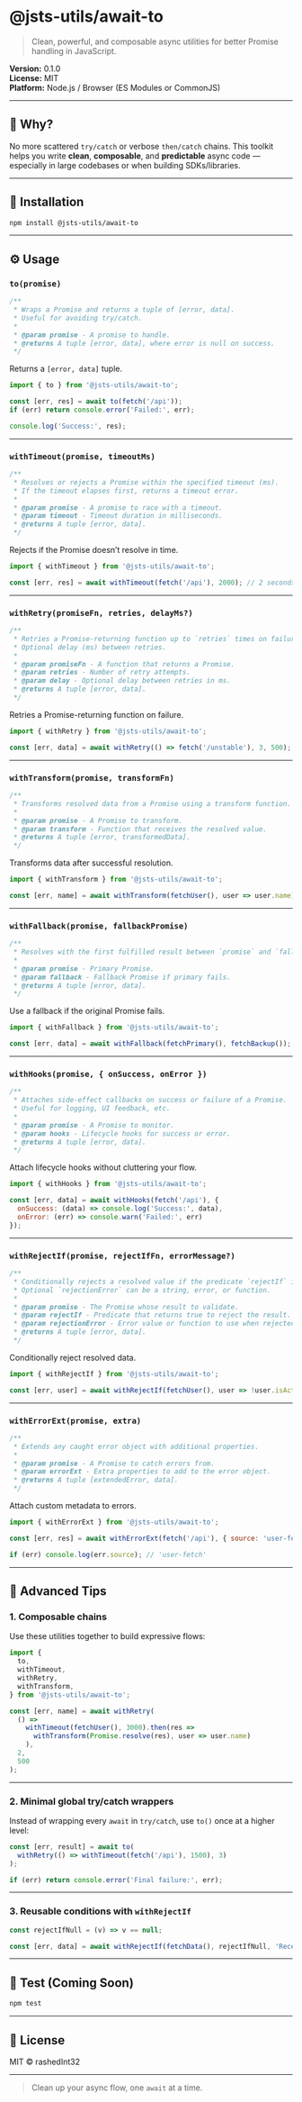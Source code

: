 # @jsts-utils/await-to

> Clean, powerful, and composable async utilities for better Promise handling in JavaScript.

**Version:** 0.1.0\
**License:** MIT\
**Platform:** Node.js / Browser (ES Modules or CommonJS)

---

## 🔧 Why?

No more scattered `try/catch` or verbose `then/catch` chains. This toolkit helps you write **clean**, **composable**, and **predictable** async code — especially in large codebases or when building SDKs/libraries.

---

## 💼 Installation

```bash
npm install @jsts-utils/await-to
```

---

## ⚙️ Usage

### `to(promise)`

```ts
/**
 * Wraps a Promise and returns a tuple of [error, data].
 * Useful for avoiding try/catch.
 *
 * @param promise - A promise to handle.
 * @returns A tuple [error, data], where error is null on success.
 */
```
Returns a `[error, data]` tuple.

```js
import { to } from '@jsts-utils/await-to';

const [err, res] = await to(fetch('/api'));
if (err) return console.error('Failed:', err);

console.log('Success:', res);
```

---

### `withTimeout(promise, timeoutMs)`

```ts
/**
 * Resolves or rejects a Promise within the specified timeout (ms).
 * If the timeout elapses first, returns a timeout error.
 *
 * @param promise - A promise to race with a timeout.
 * @param timeout - Timeout duration in milliseconds.
 * @returns A tuple [error, data].
 */
```
Rejects if the Promise doesn’t resolve in time.

```js
import { withTimeout } from '@jsts-utils/await-to';

const [err, res] = await withTimeout(fetch('/api'), 2000); // 2 seconds
```

---

### `withRetry(promiseFn, retries, delayMs?)`

```ts
/**
 * Retries a Promise-returning function up to `retries` times on failure.
 * Optional delay (ms) between retries.
 *
 * @param promiseFn - A function that returns a Promise.
 * @param retries - Number of retry attempts.
 * @param delay - Optional delay between retries in ms.
 * @returns A tuple [error, data].
 */
```
Retries a Promise-returning function on failure.

```js
import { withRetry } from '@jsts-utils/await-to';

const [err, data] = await withRetry(() => fetch('/unstable'), 3, 500);
```

---

### `withTransform(promise, transformFn)`

```ts
/**
 * Transforms resolved data from a Promise using a transform function.
 *
 * @param promise - A Promise to transform.
 * @param transform - Function that receives the resolved value.
 * @returns A tuple [error, transformedData].
 */
```
Transforms data after successful resolution.

```js
import { withTransform } from '@jsts-utils/await-to';

const [err, name] = await withTransform(fetchUser(), user => user.name);
```

---

### `withFallback(promise, fallbackPromise)`

```ts
/**
 * Resolves with the first fulfilled result between `promise` and `fallback`.
 *
 * @param promise - Primary Promise.
 * @param fallback - Fallback Promise if primary fails.
 * @returns A tuple [error, data].
 */
```
Use a fallback if the original Promise fails.

```js
import { withFallback } from '@jsts-utils/await-to';

const [err, data] = await withFallback(fetchPrimary(), fetchBackup());
```

---

### `withHooks(promise, { onSuccess, onError })`

```ts
/**
 * Attaches side-effect callbacks on success or failure of a Promise.
 * Useful for logging, UI feedback, etc.
 *
 * @param promise - A Promise to monitor.
 * @param hooks - Lifecycle hooks for success or error.
 * @returns A tuple [error, data].
 */
```
Attach lifecycle hooks without cluttering your flow.

```js
import { withHooks } from '@jsts-utils/await-to';

const [err, data] = await withHooks(fetch('/api'), {
  onSuccess: (data) => console.log('Success:', data),
  onError: (err) => console.warn('Failed:', err)
});
```

---

### `withRejectIf(promise, rejectIfFn, errorMessage?)`

```ts
/**
 * Conditionally rejects a resolved value if the predicate `rejectIf` is true.
 * Optional `rejectionError` can be a string, error, or function.
 *
 * @param promise - The Promise whose result to validate.
 * @param rejectIf - Predicate that returns true to reject the result.
 * @param rejectionError - Error value or function to use when rejected.
 * @returns A tuple [error, data].
 */
```
Conditionally reject resolved data.

```js
import { withRejectIf } from '@jsts-utils/await-to';

const [err, user] = await withRejectIf(fetchUser(), user => !user.isActive, 'Inactive user');
```

---

### `withErrorExt(promise, extra)`

```ts
/**
 * Extends any caught error object with additional properties.
 *
 * @param promise - A Promise to catch errors from.
 * @param errorExt - Extra properties to add to the error object.
 * @returns A tuple [extendedError, data].
 */
```
Attach custom metadata to errors.

```js
import { withErrorExt } from '@jsts-utils/await-to';

const [err, res] = await withErrorExt(fetch('/api'), { source: 'user-fetch' });

if (err) console.log(err.source); // 'user-fetch'
```

---

## 🧠 Advanced Tips

### 1. Composable chains

Use these utilities together to build expressive flows:

```js
import {
  to,
  withTimeout,
  withRetry,
  withTransform,
} from '@jsts-utils/await-to';

const [err, name] = await withRetry(
  () =>
    withTimeout(fetchUser(), 3000).then(res =>
      withTransform(Promise.resolve(res), user => user.name)
    ),
  2,
  500
);
```

---

### 2. Minimal global try/catch wrappers

Instead of wrapping every `await` in `try/catch`, use `to()` once at a higher level:

```js
const [err, result] = await to(
  withRetry(() => withTimeout(fetch('/api'), 1500), 3)
);

if (err) return console.error('Final failure:', err);
```

---

### 3. Reusable conditions with `withRejectIf`

```js
const rejectIfNull = (v) => v == null;

const [err, data] = await withRejectIf(fetchData(), rejectIfNull, 'Received null!');
```

---

## 🧪 Test (Coming Soon)

```bash
npm test
```

---

## 📄 License

MIT © rashedInt32

---

> Clean up your async flow, one `await` at a time.

